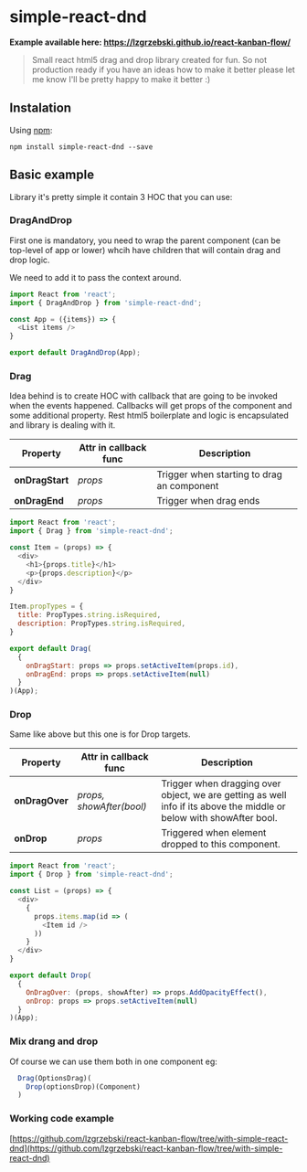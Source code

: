 # simple-react-dnd
**Example available here: https://lzgrzebski.github.io/react-kanban-flow/**

> Small react html5 drag and drop library created for fun.
> So not production ready if you have an ideas how to make it better please let 
> me know I'll be pretty happy to make it better :)

## Instalation
Using [npm](https://www.npmjs.com/package/simple-react-dnd):

	npm install simple-react-dnd --save

## Basic example
Library it's pretty simple it contain 3 HOC that you can use:

### DragAndDrop
First one is mandatory, you need to wrap the parent component (can be top-level of app or lower) whcih have children that will contain drag and drop logic.

We need to add it to pass the context around.

```js
import React from 'react';
import { DragAndDrop } from 'simple-react-dnd';

const App = ({items}) => {
  <List items />
}

export default DragAndDrop(App);
```

### Drag
Idea behind is to create HOC with callback that are going to be invoked when the events happened. Callbacks will get props of the component and some additional property. 
Rest html5 boilerplate and logic is encapsulated and library is dealing with it.

Property | Attr in callback func | Description
--- | --- | --- 
**onDragStart** | *props* | Trigger when starting to drag an component
**onDragEnd** | *props* | Trigger when drag ends

```js
import React from 'react';
import { Drag } from 'simple-react-dnd';

const Item = (props) => {
  <div>
    <h1>{props.title}</h1>
    <p>{props.description}</p>
  </div>
}

Item.propTypes = {
  title: PropTypes.string.isRequired,
  description: PropTypes.string.isRequired,
}

export default Drag(
  {
    onDragStart: props => props.setActiveItem(props.id),
    onDragEnd: props => props.setActiveItem(null)
  }
)(App);

```

### Drop
Same like above but this one is for Drop targets.

Property | Attr in callback func | Description
--- | --- | --- 
**onDragOver** | *props, showAfter(bool)* | Trigger when dragging over object, we are getting as well info if its above the middle or below with showAfter bool.
**onDrop** | *props* | Triggered when element dropped to this component.

```js
import React from 'react';
import { Drop } from 'simple-react-dnd';

const List = (props) => {
  <div>
    {
      props.items.map(id => (
        <Item id />
      ))
    }
  </div>
}

export default Drop(
  {
    OnDragOver: (props, showAfter) => props.AddOpacityEffect(),
    onDrop: props => props.setActiveItem(null)
  }
)(App);
```

### Mix drang and drop
Of course we can use them both in one component eg:

```js
  Drag(OptionsDrag)(
    Drop(optionsDrop)(Component)
  )
```

### Working code example
[https://github.com/lzgrzebski/react-kanban-flow/tree/with-simple-react-dnd](https://github.com/lzgrzebski/react-kanban-flow/tree/with-simple-react-dnd)